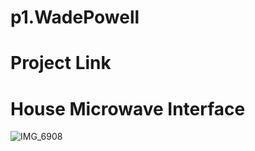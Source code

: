 # p1.WadePowell

# Project Link

# House Microwave Interface
![IMG_6908](https://user-images.githubusercontent.com/74628093/106653613-a97efb00-655c-11eb-8704-0b4dd1fe4352.jpg)

